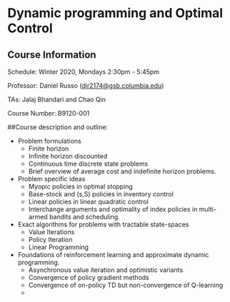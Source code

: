 # Dynamic programming and Optimal Control  

## Course Information
Schedule: Winter 2020, Mondays 2:30pm - 5:45pm

Professor: Daniel Russo (djr2174@gsb.columbia.edu)

TAs: Jalaj Bhandari and Chao Qin 

Course Number: B9120-001


##Course description and outline:

* Problem formulations
  * Finite horizon
  * Infinite horizon discounted
  * Continuous time discrete state problems
  * Brief overview of average cost and indefinite horizon problems. 
* Problem specific ideas
  * Myopic policies in optimal stopping
  * Base-stock and (s,S) policies in inventory control
  * Linear policies in linear quadratic control
  * Interchange arguments and optimality of index policies in multi-armed bandits and scheduling. 
* Exact algorithms for problems with tractable state-spaces
  * Value Iterations
  * Policy Iteration
  * Linear Programming
* Foundations of reinforcement learning and approximate dynamic programming. 
  * Asynchronous value iteration and optimistic variants   
  * Convergence of policy gradient methods 
  * Convergence of on-policy TD but non-convergence of Q-learning 
  * 


